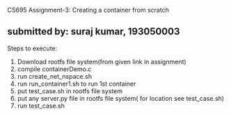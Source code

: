 CS695 Assignment-3: Creating a container from scratch

submitted by: suraj kumar, 193050003
----------------------------------------------------------------------------------------------------------------------------------------------------------------
Steps to execute:

1. Download rootfs file system(from given link in assignment)
2. compile containerDemo.c
3. run create_net_nspace.sh
4. run run_container1.sh to run 1st container
5. put test_case.sh in rootfs file system
6. put any server.py file in rootfs file system( for location see test_case.sh)
7. run test_case.sh 
